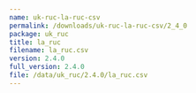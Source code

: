 ```yaml
---
name: uk-ruc-la-ruc-csv
permalink: /downloads/uk-ruc-la-ruc-csv/2_4_0
package: uk_ruc
title: la_ruc
filename: la_ruc.csv
version: 2.4.0
full_version: 2.4.0
file: /data/uk_ruc/2.4.0/la_ruc.csv
---
```

